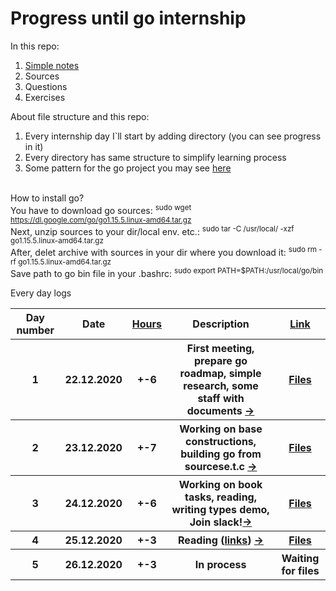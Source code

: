 # Progress until go internship
<p>In this repo:<br>

<ol>
  <li><a href="https://github.com/1-sw/go-internship/tree/main/txt">Simple notes</a></li>
  <li>Sources</li>
  <li>Questions</li>
  <li>Exercises</li>
</ol>

<p>About file structure and this repo:<br>
<ol>
  <li>Every internship day I`ll start by adding directory (you can see progress in it)</li>
  <li>Every directory has same structure to simplify learning process</li>
  <li>Some pattern for the go project you may see <a href="https://github.com/golang-standards/project-layout">here</a></li>
</ol>

<br>How to install go?</br>
You have to download go sources: 
<sup>sudo wget https://dl.google.com/go/go1.15.5.linux-amd64.tar.gz</sup><br>
Next, unzip sources to your dir/local env. etc.: 
<sup>sudo tar -C /usr/local/ -xzf go1.15.5.linux-amd64.tar.gz</sup><br>
After, delet archive with sources in your dir where you download it:
<sup>sudo rm -rf go1.15.5.linux-amd64.tar.gz</sup><br>
Save path to go bin file in your .bashrc: 
<sup>sudo export PATH=$PATH:/usr/local/go/bin</sup><br>

<p>Every day logs<br>
<table style="width:100%">

  <tr>
    <th>Day number</th>
    <th>Date</th>
    <th><a href="https://github.com/1-sw/go-internship/blob/main/txt/table_description.txt">Hours</a></th>
    <th>Description</th>
    <th><a href="https://github.com/1-sw/go-internship/blob/main/day/">Link</a></th>
  </tr>

  <tr>
    <th>1</th>
    <th>22.12.2020</th>
    <th>+-6</th>
    <th>First meeting, prepare go roadmap, simple research, some staff with documents <a href="https://github.com/1-sw/go-internship/blob/main/day/1/ABOUT.md">-></a></th>
    <th><a href="https://github.com/1-sw/go-internship/blob/main/day/1/">Files</a></th>
  </tr>

  <tr>
    <th>2</th>
    <th>23.12.2020</th>
    <th>+-7</th>
    <th>Working on base constructions, building go from sourcese.t.c <a href="https://github.com/1-sw/go-internship/blob/main/day/2/ABOUT.md">-></a></th>
    <th><a href="https://github.com/1-sw/go-internship/blob/main/day/2/">Files</a></th>
  </tr> 

  <tr>
    <th>3</th>
    <th>24.12.2020</th>
    <th>+-6</th>
    <th>Working on book tasks, reading, writing types demo, Join slack!<a href="https://github.com/1-sw/go-internship/blob/main/day/3/ABOUT.md">-></a></th>
    <th><a href="https://github.com/1-sw/go-internship/blob/main/day/3/">Files</a></th>
  </tr>

  <tr>
    <th>4</th>
    <th>25.12.2020</th>
    <th>+-3</th>
    <th>Reading (<a href="https://github.com/1-sw/go-internship/blob/main/txt/links.txt">links</a>)
        <a href="https://github.com/1-sw/go-internship/blob/main/day/4/ABOUT.md">-></a></th>
    <th><a href="https://github.com/1-sw/go-internship/blob/main/day/4/">Files</a></th>
  </tr>

  <tr>
    <th>5</th>
    <th>26.12.2020</th>
    <th>+-3</th>
    <th>In process</th>
    <th>Waiting for files</th>
</table>
